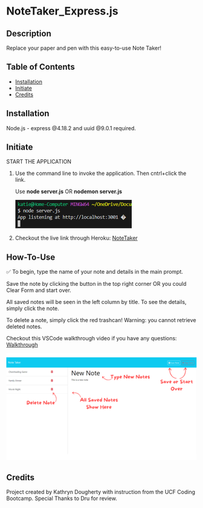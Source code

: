 # NoteTaker_Express.js

## Description

Replace your paper and pen with this easy-to-use Note Taker!

## Table of Contents

- [Installation](#installation)
- [Initiate](#initiate)
- [Credits](#credits)

## Installation

Node.js - express @4.18.2 and uuid @9.0.1 required.

## Initiate
START THE APPLICATION
1. Use the command line to invoke the application. Then cntrl+click the link.

     Use **node server.js** OR **nodemon server.js**

    ![alt](./READMEassetts/Terminal.png)


2. Checkout the live link through Heroku: [NoteTaker](https://doughertynotetaker-47cec6e32b0a.herokuapp.com/)

## How-To-Use

✅ To begin, type the name of your note and details in the main prompt.

Save the note by clicking the button in the top right corner OR you could Clear Form and start over. 

All saved notes will be seen in the left column by title. To see the details, simply click the note.

To delete a note, simply click the red trashcan! Warning: you cannot retrieve deleted notes.

Checkout this VSCode walkthrough video if you have any questions: [Walkthrough](https://drive.google.com/file/d/1A1MfwvbUihhj2-8l4YW4eWqCWHnrQjF9/view)


![alt](./READMEassetts/Screen%20How%20To.png)




## Credits

Project created by Kathryn Dougherty with instruction from the UCF Coding Bootcamp.
Special Thanks to Dru for review. 


